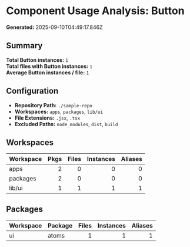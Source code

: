 # Component Usage Analysis: Button

**Generated:** 2025-09-10T04:49:17.846Z

## Summary

**Total Button instances:** `1`  
**Total files with Button instances:** `1`  
**Average Button instances / file:** `1`

## Configuration

- **Repository Path:** `./sample-repo`
- **Workspaces:** `apps`, `packages`, `lib/ui`
- **File Extensions:** `.jsx`, `.tsx`
- **Excluded Paths:** `node_modules`, `dist`, `build`

## Workspaces

| Workspace | Pkgs | Files | Instances | Aliases |
| --------- | ---: | ----: | --------: | ------: |
| apps      |    2 |     0 |         0 |       0 |
| packages  |    2 |     0 |         0 |       0 |
| lib/ui    |    1 |     1 |         1 |       1 |

## Packages

| Workspace | Package | Files | Instances | Aliases |
| --------- | ------- | ----: | --------: | ------: |
| ui        | atoms   |     1 |         1 |       1 |
